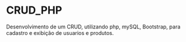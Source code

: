 # CRUD_PHP
Desenvolvimento de um CRUD, utilizando php, mySQL, Bootstrap, para cadastro e exibição de usuarios e produtos.
